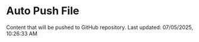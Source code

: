 # Auto Push File

Content that will be pushed to GitHub repository.
Last updated: 07/05/2025, 10:26:33 AM